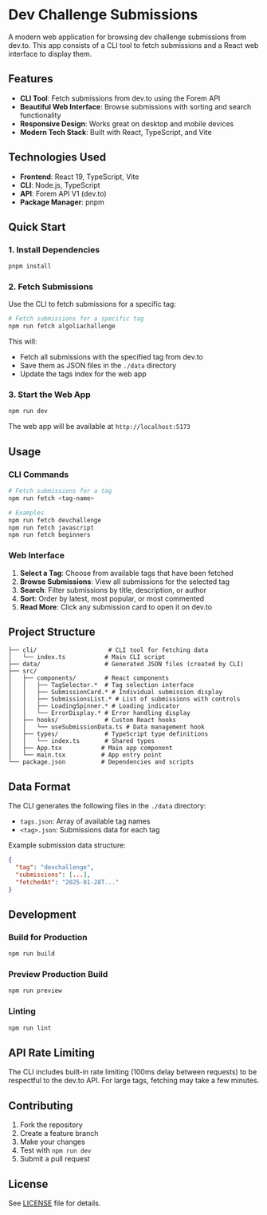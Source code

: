 # Dev Challenge Submissions

A modern web application for browsing dev challenge submissions from dev.to. This app consists of a CLI tool to fetch submissions and a React web interface to display them.

## Features

- **CLI Tool**: Fetch submissions from dev.to using the Forem API
- **Beautiful Web Interface**: Browse submissions with sorting and search functionality
- **Responsive Design**: Works great on desktop and mobile devices
- **Modern Tech Stack**: Built with React, TypeScript, and Vite

## Technologies Used

- **Frontend**: React 19, TypeScript, Vite
- **CLI**: Node.js, TypeScript
- **API**: Forem API V1 (dev.to)
- **Package Manager**: pnpm

## Quick Start

### 1. Install Dependencies

```bash
pnpm install
```

### 2. Fetch Submissions

Use the CLI to fetch submissions for a specific tag:

```bash
# Fetch submissions for a specific tag
npm run fetch algoliachallenge
```

This will:
- Fetch all submissions with the specified tag from dev.to
- Save them as JSON files in the `./data` directory
- Update the tags index for the web app

### 3. Start the Web App

```bash
npm run dev
```

The web app will be available at `http://localhost:5173`

## Usage

### CLI Commands

```bash
# Fetch submissions for a tag
npm run fetch <tag-name>

# Examples
npm run fetch devchallenge
npm run fetch javascript
npm run fetch beginners
```

### Web Interface

1. **Select a Tag**: Choose from available tags that have been fetched
2. **Browse Submissions**: View all submissions for the selected tag
3. **Search**: Filter submissions by title, description, or author
4. **Sort**: Order by latest, most popular, or most commented
5. **Read More**: Click any submission card to open it on dev.to

## Project Structure

```
├── cli/                    # CLI tool for fetching data
│   └── index.ts           # Main CLI script
├── data/                  # Generated JSON files (created by CLI)
├── src/
│   ├── components/        # React components
│   │   ├── TagSelector.*  # Tag selection interface
│   │   ├── SubmissionCard.* # Individual submission display
│   │   ├── SubmissionsList.* # List of submissions with controls
│   │   ├── LoadingSpinner.* # Loading indicator
│   │   └── ErrorDisplay.* # Error handling display
│   ├── hooks/             # Custom React hooks
│   │   └── useSubmissionData.ts # Data management hook
│   ├── types/             # TypeScript type definitions
│   │   └── index.ts       # Shared types
│   ├── App.tsx           # Main app component
│   └── main.tsx          # App entry point
└── package.json          # Dependencies and scripts
```

## Data Format

The CLI generates the following files in the `./data` directory:

- `tags.json`: Array of available tag names
- `<tag>.json`: Submissions data for each tag

Example submission data structure:
```json
{
  "tag": "devchallenge",
  "submissions": [...],
  "fetchedAt": "2025-01-28T..."
}
```

## Development

### Build for Production

```bash
npm run build
```

### Preview Production Build

```bash
npm run preview
```

### Linting

```bash
npm run lint
```

## API Rate Limiting

The CLI includes built-in rate limiting (100ms delay between requests) to be respectful to the dev.to API. For large tags, fetching may take a few minutes.

## Contributing

1. Fork the repository
2. Create a feature branch
3. Make your changes
4. Test with `npm run dev`
5. Submit a pull request

## License

See [LICENSE](LICENSE) file for details.